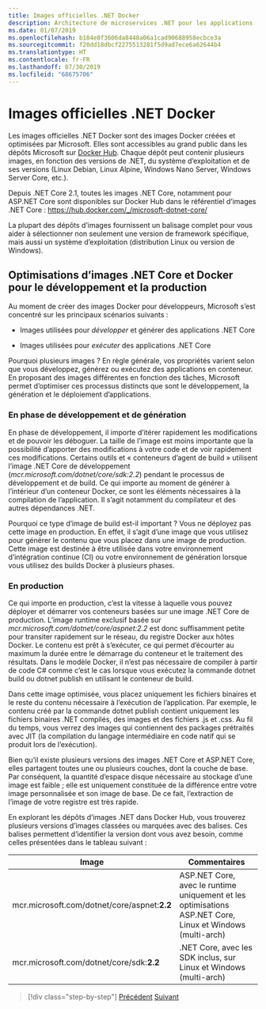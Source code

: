 ```yaml
---
title: Images officielles .NET Docker
description: Architecture de microservices .NET pour les applications .NET en conteneur | Images officielles .NET Docker
ms.date: 01/07/2019
ms.openlocfilehash: b184e8f3606da8448a06a1cad90688958ecbce3a
ms.sourcegitcommit: f20dd18dbcf2275513281f5d9ad7ece6a62644b4
ms.translationtype: HT
ms.contentlocale: fr-FR
ms.lasthandoff: 07/30/2019
ms.locfileid: "68675706"
---
```

# <a name="official-net-docker-images"></a>Images officielles .NET Docker

Les images officielles .NET Docker sont des images Docker créées et optimisées par Microsoft. Elles sont accessibles au grand public dans les dépôts Microsoft sur [Docker Hub](https://hub.docker.com/u/microsoft/). Chaque dépôt peut contenir plusieurs images, en fonction des versions de .NET, du système d’exploitation et de ses versions (Linux Debian, Linux Alpine, Windows Nano Server, Windows Server Core, etc.).

Depuis .NET Core 2.1, toutes les images .NET Core, notamment pour ASP.NET Core sont disponibles sur Docker Hub dans le référentiel d’images .NET Core : https://hub.docker.com/_/microsoft-dotnet-core/

La plupart des dépôts d’images fournissent un balisage complet pour vous aider à sélectionner non seulement une version de framework spécifique, mais aussi un système d’exploitation (distribution Linux ou version de Windows).

## <a name="net-core-and-docker-image-optimizations-for-development-versus-production"></a>Optimisations d’images .NET Core et Docker pour le développement et la production

Au moment de créer des images Docker pour développeurs, Microsoft s’est concentré sur les principaux scénarios suivants :

- Images utilisées pour *développer* et générer des applications .NET Core

- Images utilisées pour *exécuter* des applications .NET Core

Pourquoi plusieurs images ? En règle générale, vos propriétés varient selon que vous développez, générez ou exécutez des applications en conteneur. En proposant des images différentes en fonction des tâches, Microsoft permet d’optimiser ces processus distincts que sont le développement, la génération et le déploiement d’applications.

### <a name="during-development-and-build"></a>En phase de développement et de génération

En phase de développement, il importe d’itérer rapidement les modifications et de pouvoir les déboguer. La taille de l’image est moins importante que la possibilité d’apporter des modifications à votre code et de voir rapidement ces modifications. Certains outils et « conteneurs d’agent de build » utilisent l’image .NET Core de développement (*mcr.microsoft.com/dotnet/core/sdk:2.2*) pendant le processus de développement et de build. Ce qui importe au moment de générer à l’intérieur d’un conteneur Docker, ce sont les éléments nécessaires à la compilation de l’application. Il s’agit notamment du compilateur et des autres dépendances .NET.

Pourquoi ce type d’image de build est-il important ? Vous ne déployez pas cette image en production. En effet, il s’agit d’une image que vous utilisez pour générer le contenu que vous placez dans une image de production. Cette image est destinée à être utilisée dans votre environnement d’intégration continue (CI) ou votre environnement de génération lorsque vous utilisez des builds Docker à plusieurs phases.

### <a name="in-production"></a>En production

Ce qui importe en production, c’est la vitesse à laquelle vous pouvez déployer et démarrer vos conteneurs basées sur une image .NET Core de production. L’image runtime exclusif basée sur *mcr.microsoft.com/dotnet/core/aspnet:2.2* est donc suffisamment petite pour transiter rapidement sur le réseau, du registre Docker aux hôtes Docker. Le contenu est prêt à s’exécuter, ce qui permet d’écourter au maximum la durée entre le démarrage du conteneur et le traitement des résultats. Dans le modèle Docker, il n’est pas nécessaire de compiler à partir de code C\# comme c’est le cas lorsque vous exécutez la commande dotnet build ou dotnet publish en utilisant le conteneur de build.

Dans cette image optimisée, vous placez uniquement les fichiers binaires et le reste du contenu nécessaire à l’exécution de l’application. Par exemple, le contenu créé par la commande dotnet publish contient uniquement les fichiers binaires .NET compilés, des images et des fichiers .js et .css. Au fil du temps, vous verrez des images qui contiennent des packages prétraités avec JIT (la compilation du langage intermédiaire en code natif qui se produit lors de l’exécution).

Bien qu’il existe plusieurs versions des images .NET Core et ASP.NET Core, elles partagent toutes une ou plusieurs couches, dont la couche de base. Par conséquent, la quantité d’espace disque nécessaire au stockage d’une image est faible ; elle est uniquement constituée de la différence entre votre image personnalisée et son image de base. De ce fait, l’extraction de l’image de votre registre est très rapide.

En explorant les dépôts d’images .NET dans Docker Hub, vous trouverez plusieurs versions d’images classées ou marquées avec des balises. Ces balises permettent d’identifier la version dont vous avez besoin, comme celles présentées dans le tableau suivant :

| Image                                       | Commentaires                                                                                          |
| ------------------------------------------- | ------------------------------------------------------------------------------------------------- |
| mcr.microsoft.com/dotnet/core/aspnet:**2.2** | ASP.NET Core, avec le runtime uniquement et les optimisations ASP.NET Core, Linux et Windows (multi-arch) |
| mcr.microsoft.com/dotnet/core/sdk:**2.2**    | .NET Core, avec les SDK inclus, sur Linux et Windows (multi-arch)                                  |

> [!div class="step-by-step"]
> [Précédent](net-container-os-targets.md)
> [Suivant](../architect-microservice-container-applications/index.md)

